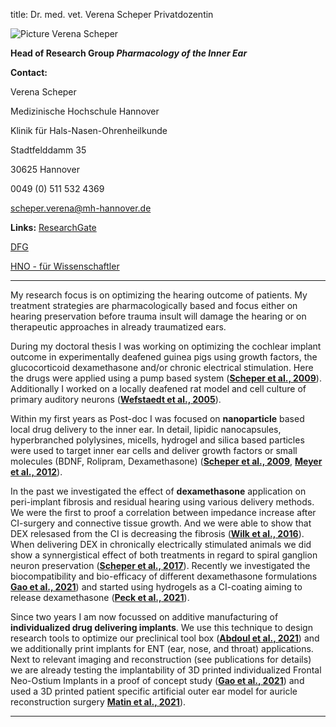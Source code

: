 title: Dr. med. vet. Verena Scheper
Privatdozentin

![Picture Verena Scheper](Verena.jpg)  
 
**Head of Research Group *Pharmacology of the Inner Ear***

**Contact:**

Verena Scheper
  
Medizinische Hochschule Hannover
	
Klinik für Hals-Nasen-Ohrenheilkunde
	
Stadtfelddamm 35

30625 Hannover

0049 (0) 511 532 4369

scheper.verena@mh-hannover.de


**Links:**
[ResearchGate](https://www.researchgate.net/profile/Verena_Scheper)

[DFG](http://gepris.dfg.de/gepris/person/118496388)

[HNO - für Wissenschaftler](https://www.mh-hannover.de/18058.html)

***

My research focus is on optimizing the hearing outcome of patients. My treatment strategies are pharmacologically based and focus either on hearing preservation before trauma insult will damage the hearing or on therapeutic approaches in already traumatized ears. 

During my doctoral thesis I was working on optimizing the cochlear implant outcome in experimentally deafened guinea pigs using growth factors, the glucocorticoid dexamethasone and/or chronic electrical stimulation. Here the drugs were applied using a pump based system ([**Scheper et al., 2009**](http://onlinelibrary.wiley.com/doi/10.1002/jnr.21964/abstract)). Additionally I worked on a locally deafened rat model and cell culture of primary auditory neurons ([**Wefstaedt et al., 2005**](http://journals.lww.com/neuroreport/pages/articleviewer.aspx?year=2005&issue=12190&article=00008&type=abstract)). 

Within my first years as Post-doc I was focused on **nanoparticle** based local drug delivery to the inner ear. In detail, lipidic nanocapsules, hyperbranched polylysines, micells, hydrogel and silica based particles were used to target inner ear cells and deliver growth factors or small molecules (BDNF, Rolipram, Dexamethasone) ([**Scheper et al., 2009**](http://www.futuremedicine.com/doi/abs/10.2217/nnm.09.41?url_ver=Z39.88-2003&rfr_id=ori%3Arid%3Acrossref.org&rfr_dat=cr_pub%3Dpubmed&), [**Meyer et al., 2012**](http://www.dovepress.com/lipidic-nanocapsule-drug-delivery-neuronal-protection-for-cochlear-imp-peer-reviewed-article-IJN)). 

In the past we investigated the effect of **dexamethasone** application on peri-implant fibrosis and residual hearing using various delivery methods. We were the first to proof a correlation between impedance increase after CI-surgery and connective tissue growth. And we were able to show that DEX relesased from the CI is decreasing the fibrosis ([**Wilk et al., 2016**](http://www.ncbi.nlm.nih.gov/pubmed/26840740)). When delivering DEX in chronically electrically stimulated animals we did show a synnergistical effect of both treatments in regard to spiral ganglion neuron preservation ([**Scheper et al., 2017**](https://www.ncbi.nlm.nih.gov/pubmed/28859106)). 
Recently we investigated the biocompatibility and bio-efficacy of different dexamethasone formulations [**Gao et al., 2021**](https://doi.org/10.3390/biom11121896)) and started using hydrogels as a CI-coating aiming to release dexamethasone ([**Peck et al., 2021**](https://doi.org/10.1515/cdbme-2021-2198)).

Since two years I am now focussed on additive manufacturing of **individualized drug delivering implants**. We use this technique to design research tools to optimize our preclinical tool box ([**Abdoul et al., 2021**](https://doi.org/10.1515/cdbme-2021-2114)) and we additionally print implants for ENT (ear, nose, and throat) applications. Next to relevant imaging and reconstruction (see publications for details) we are already testing the implantability of 3D printed individualized Frontal Neo-Ostium Implants in a proof of concept study ([**Gao et al., 2021**](https://doi.org/10.1515/cdbme-2021-2103)) and used a 3D printed patient specific artificial outer ear model for auricle reconstruction surgery [**Matin et al., 2021**](https://doi.org/10.18416/AMMM.2021.2109505)).    

***
